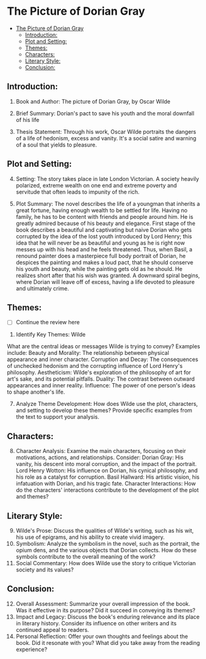 # The Picture of Dorian Gray

- [The Picture of Dorian Gray](#the-picture-of-dorian-gray)
  - [Introduction:](#introduction)
  - [Plot and Setting:](#plot-and-setting)
  - [Themes:](#themes)
  - [Characters:](#characters)
  - [Literary Style:](#literary-style)
  - [Conclusion:](#conclusion)


##  Introduction:

1. Book and Author:
The picture of Dorian Gray, by Oscar Wilde

2. Brief Summary:
Dorian's pact to save his youth and the moral downfall of his life

3. Thesis Statement:
Through his work, Oscar Wilde portraits the dangers of a life of hedonism, excess and vanity. It's a social satire and warning of a soul that yields to pleasure.
## Plot and Setting:

4. Setting:
The story takes place in late London Victorian. A society heavily polarized, extreme wealth on one end and extreme poverty and servitude that often leads to impunity of the rich.

5. Plot Summary:
The novel describes the life of a youngman that inherits a great fortune, having enough wealth to be settled for life. Having no family, he has to be content with friends and people around him. He is greatly admired because of his beauty and elegance. First stage of the book describes a beautiful and captivating but naive Dorian who gets corrupted by the idea of the lost youth introduced by Lord Henry; this idea that he will never be as beautiful and young as he is right now messes up with his head and he feels threatened. Thus, when Basil, a renound painter does a masterpiece full body portrait of Dorian, he despices the painting and makes a loud pact, that he should conserve his youth and beauty, while the painting gets old as he should. He realizes short after that his wish was granted. A downward spiral begins, where Dorian will leave off of excess, having a life devoted to pleasure and ultimately crime.
## Themes:

- [ ] Continue the review here

1. Identify Key Themes:
Wilde 

What are the central ideas or messages Wilde is trying to convey? Examples include:
Beauty and Morality: The relationship between physical appearance and inner character. 
Corruption and Decay: The consequences of unchecked hedonism and the corrupting influence of Lord Henry's philosophy. 
Aestheticism: Wilde's exploration of the philosophy of art for art's sake, and its potential pitfalls. 
Duality: The contrast between outward appearances and inner reality. 
Influence: The power of one person's ideas to shape another's life. 


7. Analyze Theme Development:
How does Wilde use the plot, characters, and setting to develop these themes? Provide specific examples from the text to support your analysis. 

## Characters:

8. Character Analysis:
Examine the main characters, focusing on their motivations, actions, and relationships. Consider:
Dorian Gray: His vanity, his descent into moral corruption, and the impact of the portrait.
Lord Henry Wotton: His influence on Dorian, his cynical philosophy, and his role as a catalyst for corruption.
Basil Hallward: His artistic vision, his infatuation with Dorian, and his tragic fate.
Character Interactions:
How do the characters' interactions contribute to the development of the plot and themes? 


##  Literary Style:
9. Wilde's Prose: Discuss the qualities of Wilde's writing, such as his wit, his use of epigrams, and his ability to create vivid imagery. 
10. Symbolism: Analyze the symbolism in the novel, such as the portrait, the opium dens, and the various objects that Dorian collects. How do these symbols contribute to the overall meaning of the work? 
11. Social Commentary: How does Wilde use the story to critique Victorian society and its values? 

## Conclusion:

12. Overall Assessment:
Summarize your overall impression of the book. Was it effective in its purpose? Did it succeed in conveying its themes? 
13. Impact and Legacy:
Discuss the book's enduring relevance and its place in literary history. Consider its influence on other writers and its continued appeal to readers. 
14. Personal Reflection:
Offer your own thoughts and feelings about the book. Did it resonate with you? What did you take away from the reading experience? 
